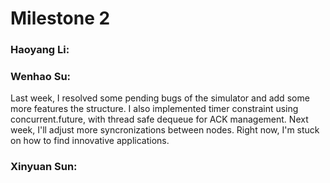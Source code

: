 # Milestone 2


### Haoyang Li: 


### Wenhao Su:
Last week, I resolved some pending bugs of the simulator and add some more features the structure. I also implemented timer 
constraint using concurrent.future, with thread safe dequeue for ACK management. 
Next week, I'll adjust more syncronizations between nodes. Right now, I'm stuck on how to find innovative applications.


### Xinyuan Sun: 
